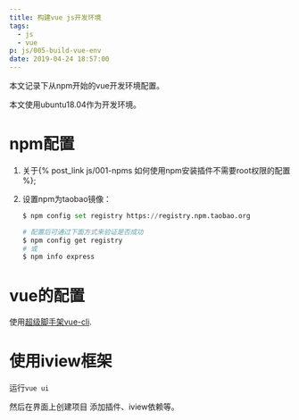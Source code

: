 ```yaml
---
title: 构建vue js开发环境
tags:
  - js
  - vue
p: js/005-build-vue-env
date: 2019-04-24 18:57:00
---
```


本文记录下从npm开始的vue开发环境配置。

本文使用ubuntu18.04作为开发环境。

# npm配置

1. 关于{% post_link js/001-npms 如何使用npm安装插件不需要root权限的配置 %};

2. 设置npm为taobao镜像： 
    ```python
    $ npm config set registry https://registry.npm.taobao.org

    # 配置后可通过下面方式来验证是否成功
    $ npm config get registry
    # 或
    $ npm info express
    ```

# vue的配置

使用[超级脚手架vue-cli](https://cli.vuejs.org/zh/guide/#%E4%BB%8B%E7%BB%8D).

# 使用iview框架
运行`vue ui`

然后在界面上创建项目
添加插件、iview依赖等。






